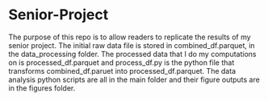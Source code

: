 # Senior-Project
The purpose of this repo is to allow readers to replicate the results of my senior project. The initial raw data file is stored in combined_df.parquet,
in the data_processing folder. The processed data that I do my computations on is processed_df.parquet and process_df.py is the python file that 
transforms combined_df.paruet into processed_df.parquet. The data analysis python scripts are all in the main folder and their figure outputs are
in the figures folder.
